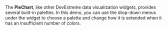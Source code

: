 The **PieChart**, like other DevExtreme data visualization widgets, provides several built-in palettes. In this demo, you can use the drop-down menus under the widget to choose a palette and change how it is extended when it has an insufficient number of colors.